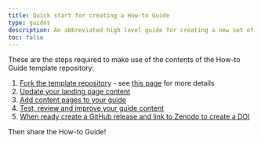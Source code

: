 ```yaml
---
title: Quick start for creating a How-to Guide
type: guides
description: An abbreviated high level guide for creating a new set of web pages that contain your How-to Guide documents.
toc: false
---
```



These are the steps required to make use of the contents of the How-to Guide template repository:

1. [Fork the template repository](https://github.com/AustralianBioCommons/guide-template) - see [this page](create_new) for more details
2. [Update your landing page content](update_index)
3. [Add content pages to your guide](add_new_pages)
4. [Test, review and improve your guide content](improve_content)
5. [When ready create a GitHub release and link to Zenodo to create a DOI](zenodo)

Then share the How-to Guide!
